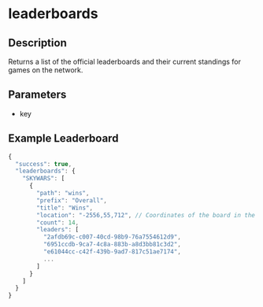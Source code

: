 # leaderboards

## Description

Returns a list of the official leaderboards and their current standings for games on the network.

## Parameters
- key

## Example Leaderboard
```js
{
  "success": true,
  "leaderboards": {
    "SKYWARS": [
      {
        "path": "wins",
        "prefix": "Overall",
        "title": "Wins",
        "location": "-2556,55,712", // Coordinates of the board in the lobby
        "count": 14,
        "leaders": [
          "2afdb69c-c007-40cd-98b9-76a7554612d9",
          "6951ccdb-9ca7-4c8a-883b-a8d3bb81c3d2",
          "e61044cc-c42f-439b-9ad7-817c51ae7174",
          ...
        ]
      }
    ]
  }
}
```
